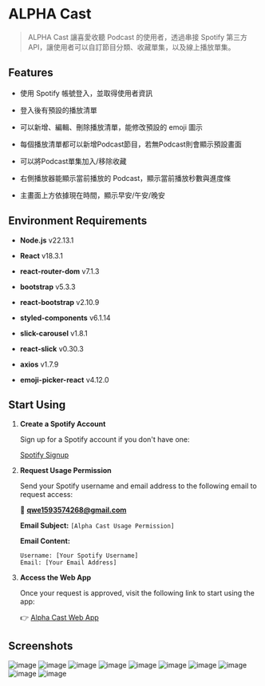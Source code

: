 # ALPHA Cast

> ALPHA Cast 讓喜愛收聽 Podcast 的使用者，透過串接 Spotify 第三方 API，讓使用者可以自訂節目分類、收藏單集，以及線上播放單集。

## Features

- 使用 Spotify 帳號登入，並取得使用者資訊

- 登入後有預設的播放清單

- 可以新增、編輯、刪除播放清單，能修改預設的 emoji 圖示

- 每個播放清單都可以新增Podcast節目，若無Podcast則會顯示預設畫面

- 可以將Podcast單集加入/移除收藏

- 右側播放器能顯示當前播放的 Podcast，顯示當前播放秒數與進度條

- 主畫面上方依據現在時間，顯示早安/午安/晚安

## Environment Requirements

- **Node.js** v22.13.1  

- **React** v18.3.1  

- **react-router-dom** v7.1.3  

- **bootstrap** v5.3.3  

- **react-bootstrap** v2.10.9  

- **styled-components** v6.1.14  

- **slick-carousel** v1.8.1  

- **react-slick** v0.30.3  

- **axios** v1.7.9  

- **emoji-picker-react** v4.12.0  


## Start Using

1. **Create a Spotify Account**
    
    Sign up for a Spotify account if you don't have one:
    
    [Spotify Signup](https://www.spotify.com/tw/signup)

2. **Request Usage Permission**
    
    Send your Spotify username and email address to the following email to request access:
    
    📩 **qwe1593574268@gmail.com**
    
    **Email Subject:** `[Alpha Cast Usage Permission]`
    
    **Email Content:**
    ```
    Username: [Your Spotify Username]
    Email: [Your Email Address]
    ```
    
3. **Access the Web App**
    
    Once your request is approved, visit the following link to start using the app:
    
    👉 [Alpha Cast Web App](https://pt-huang.github.io/react-alpha-cast/)

## Screenshots

![image](https://github.com/PT-HUANG/react-alpha-cast/blob/main/screenshot_welcome.png)
![image](https://github.com/PT-HUANG/react-alpha-cast/blob/main/screenshot_login.png)
![image](https://github.com/PT-HUANG/react-alpha-cast/blob/main/screenshot_home1.png)
![image](https://github.com/PT-HUANG/react-alpha-cast/blob/main/screenshot_home2.png)
![image](https://github.com/PT-HUANG/react-alpha-cast/blob/main/screenshot_home3.png)
![image](https://github.com/PT-HUANG/react-alpha-cast/blob/main/screenshot_home4.png)
![image](https://github.com/PT-HUANG/react-alpha-cast/blob/main/screenshot_home5.png)
![image](https://github.com/PT-HUANG/react-alpha-cast/blob/main/screenshot_home6.png)
![image](https://github.com/PT-HUANG/react-alpha-cast/blob/main/screenshot_home7.png)
![image](https://github.com/PT-HUANG/react-alpha-cast/blob/main/screenshot_home8.png)
